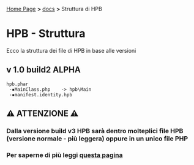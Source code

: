 [Home Page](https://dev.hpbdev.cf/) **>** [docs](https://dev.hpbdev.cf/docs/base) **>** Struttura di HPB

# HPB - Struttura 
Ecco la struttura dei file di HPB in base alle versioni

## v 1.0 build2 ALPHA
```
hpb.phar
 -▪︎MainClass.php    -> hpb\Main
 -▪︎manifest.identity.hpb
```

## ⚠️ ATTENZIONE ⚠️
### Dalla versione build v3 HPB sarà dentro molteplici file HPB (versione normale - più leggera) oppure in un unico file PHP
### Per saperne di più leggi [questa pagina](https://dev.hpbdev.cf/news/06-09-2021-01)




